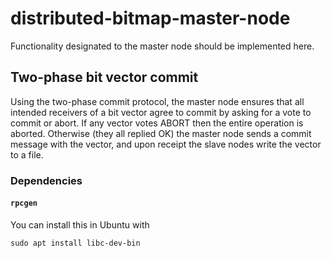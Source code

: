 # distributed-bitmap-master-node
Functionality designated to the master node should be implemented here.
## Two-phase bit vector commit
Using the two-phase commit protocol, the master node ensures that all intended receivers of a bit vector agree to commit by asking for a vote to commit or abort. If any vector votes ABORT then the entire operation is aborted. Otherwise (they all replied OK) the master node sends a commit message with the vector, and upon receipt the slave nodes write the vector to a file.
### Dependencies
#### `rpcgen`
You can install this in Ubuntu with
```
sudo apt install libc-dev-bin
```
